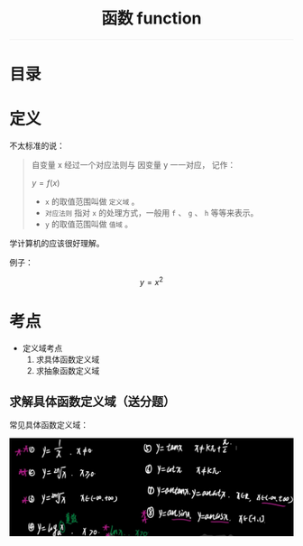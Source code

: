 <div align="center" style="border-bottom: 1px solid #eeeeee">
    <h1>
        函数 function
    </h1>
</div>

# 目录



# 定义

不太标准的说：

> 自变量 x 经过一个对应法则与 因变量 y 一一对应， 记作：
>
> $y=f(x)$
>
> - `x` 的取值范围叫做 `定义域` 。
> - `对应法则` 指对 `x` 的处理方式，一般用 `f` 、 `g` 、 `h` 等等来表示。
> - `y` 的取值范围叫做 `值域` 。

学计算机的应该很好理解。

例子：

$$y = x^2$$



# 考点

- 定义域考点
  1. 求具体函数定义域
  2. 求抽象函数定义域

## 求解具体函数定义域（送分题）

常见具体函数定义域：

  ![image-20230801165439952](./%E5%87%BD%E6%95%B0.assets/image-20230801165439952.png)







